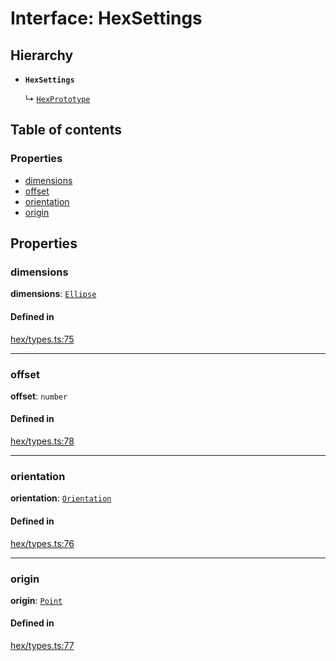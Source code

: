 # Interface: HexSettings

## Hierarchy

- **`HexSettings`**

  ↳ [`HexPrototype`](HexPrototype.md)

## Table of contents

### Properties

- [dimensions](HexSettings.md#dimensions)
- [offset](HexSettings.md#offset)
- [orientation](HexSettings.md#orientation)
- [origin](HexSettings.md#origin)

## Properties

### <a id="dimensions" name="dimensions"></a> dimensions

 **dimensions**: [`Ellipse`](Ellipse.md)

#### Defined in

[hex/types.ts:75](https://github.com/flauwekeul/honeycomb/blob/next/src/hex/types.ts#L75)

___

### <a id="offset" name="offset"></a> offset

 **offset**: `number`

#### Defined in

[hex/types.ts:78](https://github.com/flauwekeul/honeycomb/blob/next/src/hex/types.ts#L78)

___

### <a id="orientation" name="orientation"></a> orientation

 **orientation**: [`Orientation`](../enums/Orientation.md)

#### Defined in

[hex/types.ts:76](https://github.com/flauwekeul/honeycomb/blob/next/src/hex/types.ts#L76)

___

### <a id="origin" name="origin"></a> origin

 **origin**: [`Point`](Point.md)

#### Defined in

[hex/types.ts:77](https://github.com/flauwekeul/honeycomb/blob/next/src/hex/types.ts#L77)
